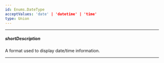 ```yaml
---
id: Enums.DateType
acceptValues: 'date' | 'datetime' | 'time'
type: Union
---
```

---
##### shortDescription
A format used to display date/time information.

---
<!--
dxDateBoxOptions.type(/api-reference/10 UI Components/dxDateBox/1 Configuration/type.md)(ui/date_box.d.ts)
-->